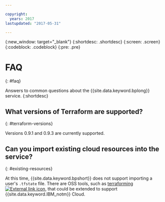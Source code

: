```yaml
---

copyright:
  years: 2017
lastupdated: "2017-05-31"

---
```


{:new_window: target="_blank"}
{:shortdesc: .shortdesc}
{:screen: .screen}
{:codeblock: .codeblock}
{:pre: .pre}


# FAQ
{: #faq}

Answers to common questions about the {{site.data.keyword.bplong}} service. 
{:shortdesc}

## What versions of Terraform are supported?
{: #terraform-versions}

Versions 0.9.1 and 0.9.3 are currently supported. 

## Can you import existing cloud resources into the service?
{: #existing-resources}

 At this time, {{site.data.keyword.bpshort}} does not support importing a user's `.tfstate` file. There are OSS tools, such as <a href="https://github.com/dtan4/terraforming">terraforming <img src="../../icons/launch-glyph.svg" alt="External link icon"></a>, that could be extended to support {{site.data.keyword.IBM_notm}} Cloud.
